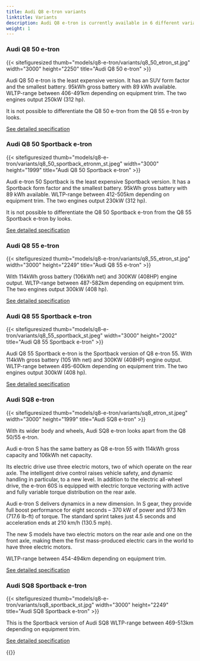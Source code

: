 ```yaml
---
title: Audi Q8 e-tron variants
linktitle: Variants
description: Audi Q8 e-tron is currently available in 6 different variants. Here you find which are available.
weight: 1
---
```

<!-- markdownlint-disable MD033 -->
### Audi Q8 50 e-tron

{{< sitefiguresized thumb="models/q8-e-tron/variants/q8_50_etron_st.jpg" width="3000" height="2250" title="Audi Q8 50 e-tron" >}}

Audi Q8 50 e-tron is the least expensive version. It has an SUV form factor and the smallest battery.
95kWh gross battery with 89 kWh available. WLTP-range between 406-491km depending on equipment trim. The two engines output 250kW (312 hp).

It is not possible to differentiate the Q8 50 e-tron from the Q8 55 e-tron by looks.

[See detailed specification](../specifications/#audi-q8-50-e-tron)

### Audi Q8 50 Sportback e-tron

{{< sitefiguresized thumb="models/q8-e-tron/variants/q8_50_sportback_etronm_st.jpeg" width="3000" height="1999" title="Audi Q8 50 Sportback e-tron" >}}

Audi e-tron 50 Sportback is the least expensive Sportback version. It has a Sportback form factor and the smallest battery.
95kWh gross battery with 89 kWh available. WLTP-range between 412-505km depending on equipment trim. The two engines output 230kW (312 hp).

It is not possible to differentiate the Q8 50 Sportback e-tron from the Q8 55 Sportback e-tron by looks.

[See detailed specification](../specifications/#audi-q8-50-sportback-e-tron)

### Audi Q8 55 e-tron

{{< sitefiguresized thumb="models/q8-e-tron/variants/q8_55_etron_st.jpg" width="3000" height="2249" title="Audi Q8 55 e-tron" >}}

With 114kWh gross battery (106kWh net) and 300KW (408HP) engine output.
WLTP-range between 487-582km depending on equipment trim. The two engines output 300kW (408 hp).

[See detailed specification](../specifications/#audi-q8-55-e-tron)

### Audi Q8 55 Sportback e-tron

{{< sitefiguresized thumb="models/q8-e-tron/variants/q8_55_sportback_st.jpeg" width="3000" height="2002" title="Audi Q8 55 Sportback e-tron" >}}

Audi Q8 55 Sportback e-tron is the Sportback version of Q8 e-tron 55. With 114kWh gross battery (105 Wh net) and 300KW (408HP) engine output.
WLTP-range between 495-600km depending on equipment trim. The two engines output 300kW (408 hp).

[See detailed specification](../specifications/#audi-Q8-55-sportback-e-tron)

### Audi SQ8 e-tron 

{{< sitefiguresized thumb="models/q8-e-tron/variants/sq8_etron_st.jpeg" width="3000" height="1999" title="Audi SQ8 e-tron" >}}

With its wider body and wheels, Audi SQ8 e-tron looks apart from the Q8 50/55 e-tron.

Audi e-tron S has the same battery as Q8 e-tron 55 with 114kWh gross capacity and 106kWh net capacity.

Its electric drive use three electric motors, two of which operate on the rear axle. The intelligent drive control raises vehicle safety, and dynamic handling in particular, to a new level.
 In addition to the electric all-wheel drive, the e-tron 60S is equipped with electric torque vectoring with active and fully variable torque distribution on the rear axle.

Audi e-tron S delivers dynamics in a new dimension. In S gear, they provide full boost performance for eight seconds – 370 kW of power and 973 Nm (717.6 lb-ft) of torque.
The standard sprint takes just 4.5 seconds and acceleration ends at 210 km/h (130.5 mph).

The new S models have two electric motors on the rear axle and one on the front axle, making them the first mass-produced electric cars in the world to have three electric motors.

WLTP-range between 454-494km depending on equipment trim.

[See detailed specification](../specifications/#audi-sq8-e-tron)

### Audi SQ8 Sportback e-tron

{{< sitefiguresized thumb="models/q8-e-tron/variants/sq8_sportback_st.jpg" width="3000" height="2249" title="Audi SQ8 Sportback e-tron" >}}

This is the Sportback version of Audi SQ8 WLTP-range between 469-513km depending on equipment trim.

[See detailed specification](../specifications/#audi-sq8-sportback-e-tron)

{{<children description="true" />}}
